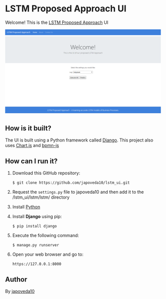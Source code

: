 # LSTM Proposed Approach UI

Welcome! This is the [LSTM Proposed Approach](https://link.springer.com/chapter/10.1007/978-3-030-26619-6_19) UI

![LSTM Proposed Approach Main Page](https://raw.githubusercontent.com/japoveda10/lstm_ui/master/IMAGE.png)

## How is it built?

The UI is built using a Python framework called [Django](https://www.djangoproject.com/). This project also uses [Chart.js](https://www.chartjs.org/) and [bpmn-js](https://bpmn.io/toolkit/bpmn-js/)

## How can I run it?

1. Download this GitHub repository:

   ```
   $ git clone https://github.com/japoveda10/lstm_ui.git
   ```
   
2. Request the ```settings.py``` file to japoveda10 and then add it to the /lstm_ui/lstm/lstm/ directory
3. Install [Python](https://www.python.org/downloads/)
4. Install **Django** using pip:

   ```
   $ pip install django
   ```

3. Execute the following command:

   ```
   $ manage.py runserver
   ```

4. Open your web browser and go to:

   ```
   https://127.0.0.1:8000
   ```

## Author

By [japoveda10](https://github.com/japoveda10)
